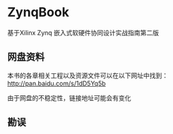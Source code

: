 ZynqBook
========

基于Xilinx Zynq 嵌入式软硬件协同设计实战指南第二版

## 网盘资料
本书的各章相关工程以及资源文件可以在以下网址中找到：http://pan.baidu.com/s/1dD5Yq5b


由于网盘的不稳定性，链接地址可能会有变化
 
## 勘误

